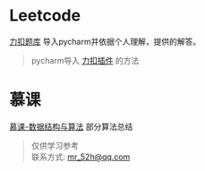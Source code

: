 # Leetcode
[力扣题库](https://leetcode-cn.com/problemset/all/) 导入pycharm并依据个人理解，提供的解答。
> pycharm导入 [力扣插件](https://github.com/shuzijun/leetcode-editor/blob/master/README_ZH.md) 的方法
# 慕课
[慕课-数据结构与算法](https://www.icourse163.org/course/PKU-1206307812) 部分算法总结

>仅供学习参考     
>联系方式: mr_52h@qq.com